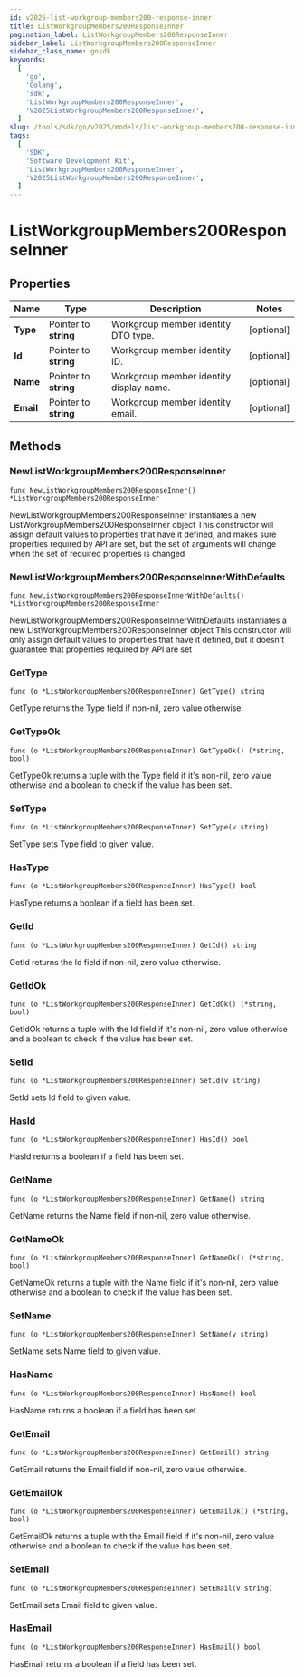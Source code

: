 ```yaml
---
id: v2025-list-workgroup-members200-response-inner
title: ListWorkgroupMembers200ResponseInner
pagination_label: ListWorkgroupMembers200ResponseInner
sidebar_label: ListWorkgroupMembers200ResponseInner
sidebar_class_name: gosdk
keywords:
  [
    'go',
    'Golang',
    'sdk',
    'ListWorkgroupMembers200ResponseInner',
    'V2025ListWorkgroupMembers200ResponseInner',
  ]
slug: /tools/sdk/go/v2025/models/list-workgroup-members200-response-inner
tags:
  [
    'SDK',
    'Software Development Kit',
    'ListWorkgroupMembers200ResponseInner',
    'V2025ListWorkgroupMembers200ResponseInner',
  ]
---
```


# ListWorkgroupMembers200ResponseInner

## Properties

| Name | Type | Description | Notes |
| --- | --- | --- | --- |
| **Type** | Pointer to **string** | Workgroup member identity DTO type. | [optional] |
| **Id** | Pointer to **string** | Workgroup member identity ID. | [optional] |
| **Name** | Pointer to **string** | Workgroup member identity display name. | [optional] |
| **Email** | Pointer to **string** | Workgroup member identity email. | [optional] |

## Methods

### NewListWorkgroupMembers200ResponseInner

`func NewListWorkgroupMembers200ResponseInner() *ListWorkgroupMembers200ResponseInner`

NewListWorkgroupMembers200ResponseInner instantiates a new ListWorkgroupMembers200ResponseInner object This constructor will assign default values to properties that have it defined, and makes sure properties required by API are set, but the set of arguments will change when the set of required properties is changed

### NewListWorkgroupMembers200ResponseInnerWithDefaults

`func NewListWorkgroupMembers200ResponseInnerWithDefaults() *ListWorkgroupMembers200ResponseInner`

NewListWorkgroupMembers200ResponseInnerWithDefaults instantiates a new ListWorkgroupMembers200ResponseInner object This constructor will only assign default values to properties that have it defined, but it doesn't guarantee that properties required by API are set

### GetType

`func (o *ListWorkgroupMembers200ResponseInner) GetType() string`

GetType returns the Type field if non-nil, zero value otherwise.

### GetTypeOk

`func (o *ListWorkgroupMembers200ResponseInner) GetTypeOk() (*string, bool)`

GetTypeOk returns a tuple with the Type field if it's non-nil, zero value otherwise and a boolean to check if the value has been set.

### SetType

`func (o *ListWorkgroupMembers200ResponseInner) SetType(v string)`

SetType sets Type field to given value.

### HasType

`func (o *ListWorkgroupMembers200ResponseInner) HasType() bool`

HasType returns a boolean if a field has been set.

### GetId

`func (o *ListWorkgroupMembers200ResponseInner) GetId() string`

GetId returns the Id field if non-nil, zero value otherwise.

### GetIdOk

`func (o *ListWorkgroupMembers200ResponseInner) GetIdOk() (*string, bool)`

GetIdOk returns a tuple with the Id field if it's non-nil, zero value otherwise and a boolean to check if the value has been set.

### SetId

`func (o *ListWorkgroupMembers200ResponseInner) SetId(v string)`

SetId sets Id field to given value.

### HasId

`func (o *ListWorkgroupMembers200ResponseInner) HasId() bool`

HasId returns a boolean if a field has been set.

### GetName

`func (o *ListWorkgroupMembers200ResponseInner) GetName() string`

GetName returns the Name field if non-nil, zero value otherwise.

### GetNameOk

`func (o *ListWorkgroupMembers200ResponseInner) GetNameOk() (*string, bool)`

GetNameOk returns a tuple with the Name field if it's non-nil, zero value otherwise and a boolean to check if the value has been set.

### SetName

`func (o *ListWorkgroupMembers200ResponseInner) SetName(v string)`

SetName sets Name field to given value.

### HasName

`func (o *ListWorkgroupMembers200ResponseInner) HasName() bool`

HasName returns a boolean if a field has been set.

### GetEmail

`func (o *ListWorkgroupMembers200ResponseInner) GetEmail() string`

GetEmail returns the Email field if non-nil, zero value otherwise.

### GetEmailOk

`func (o *ListWorkgroupMembers200ResponseInner) GetEmailOk() (*string, bool)`

GetEmailOk returns a tuple with the Email field if it's non-nil, zero value otherwise and a boolean to check if the value has been set.

### SetEmail

`func (o *ListWorkgroupMembers200ResponseInner) SetEmail(v string)`

SetEmail sets Email field to given value.

### HasEmail

`func (o *ListWorkgroupMembers200ResponseInner) HasEmail() bool`

HasEmail returns a boolean if a field has been set.
